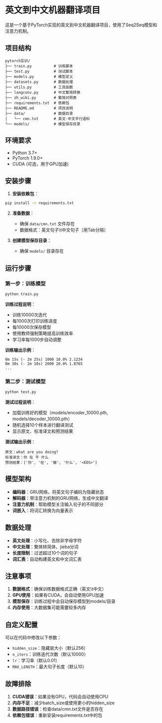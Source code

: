 # 英文到中文机器翻译项目

这是一个基于PyTorch实现的英文到中文机器翻译项目，使用了Seq2Seq模型和注意力机制。

## 项目结构

```
pytorch实训/
├── train.py          # 训练脚本
├── test.py           # 测试脚本
├── models.py         # 模型定义
├── datasets.py       # 数据处理
├── utils.py          # 工具函数
├── langconv.py       # 中文繁简转换
├── zh_wiki.py        # 繁简对照表
├── requirements.txt  # 依赖包
├── README.md         # 项目说明
├── data/             # 数据目录
│   └── cmn.txt       # 英文-中文平行语料
└── models/           # 模型保存目录
```

## 环境要求

- Python 3.7+
- PyTorch 1.9.0+
- CUDA (可选，用于GPU加速)

## 安装步骤

1. **安装依赖包**：
```bash
pip install -r requirements.txt
```

2. **准备数据**：
   - 确保 `data/cmn.txt` 文件存在
   - 数据格式：英文句子\t中文句子（用Tab分隔）

3. **创建模型保存目录**：
   - 确保 `models/` 目录存在

## 运行步骤

### 第一步：训练模型
```bash
python train.py
```

**训练过程说明**：
- 训练10000次迭代
- 每1000次打印训练进度
- 每10000次保存模型
- 使用教师强制策略提高训练效率
- 学习率每1000步自动调整

**训练输出示例**：
```
0m 15s (- 2m 25s) 1000 10.0% 2.1234
0m 30s (- 2m 10s) 2000 20.0% 1.8765
...
```

### 第二步：测试模型
```bash
python test.py
```

**测试过程说明**：
- 加载训练好的模型（models/encoder_10000.pth, models/decoder_10000.pth）
- 随机选择10个样本进行翻译测试
- 显示原文、标准译文和预测结果

**测试输出示例**：
```
原文：what are you doing?
标准译文：你 在 干 什么
预测结果：['你', '在', '做', '什么', '<EOS>']
```

## 模型架构

- **编码器**：GRU网络，将英文句子编码为隐藏状态
- **解码器**：带注意力机制的GRU网络，生成中文翻译
- **注意力机制**：帮助模型关注输入句子的不同部分
- **词嵌入**：将词汇转换为向量表示

## 数据处理

- **英文处理**：小写化、去除非字母字符
- **中文处理**：繁体转简体、jieba分词
- **长度限制**：过滤超过10个词的句子
- **词汇表**：自动构建英文和中文词汇表

## 注意事项

1. **数据格式**：确保训练数据格式正确（英文\t中文）
2. **GPU使用**：如果有CUDA，会自动使用GPU加速
3. **模型保存**：训练过程中会自动保存模型到models/目录
4. **内存使用**：大数据集可能需要较多内存

## 自定义配置

可以在代码中修改以下参数：
- `hidden_size`：隐藏层大小（默认256）
- `n_iters`：训练迭代次数（默认10000）
- `lr`：学习率（默认0.01）
- `MAX_LENGTH`：最大句子长度（默认10）

## 故障排除

1. **CUDA错误**：如果没有GPU，代码会自动使用CPU
2. **内存不足**：减少batch_size或使用更小的hidden_size
3. **数据路径错误**：检查data/cmn.txt文件是否存在
4. **依赖包错误**：重新安装requirements.txt中的包 